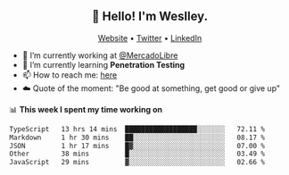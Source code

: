 <h2 align="center">👋 Hello! I'm Weslley.</h2>
<p align="center">
  <a href="http://weslleyneri.com.br">Website</a> •
  <a href="https://twitter.com/Weslley_Neri">Twitter</a> •
  <a href="https://www.linkedin.com/in/weslley-neri-3658908b">LinkedIn</a>
</p>


- 🔭 I’m currently working at [@MercadoLibre](https://github.com/mercadolibre)
- 🌱 I’m currently learning **Penetration Testing**
- 📫 How to reach me: [here](mailto:weslley39@gmail.com)
- ☁️ Quote of the moment: "Be good at something, get good or give up"

📊 **This week I spent my time working on**
<!--START_SECTION:waka-->

```txt
TypeScript   13 hrs 14 mins  ██████████████████░░░░░░░   72.11 %
Markdown     1 hr 30 mins    ██░░░░░░░░░░░░░░░░░░░░░░░   08.17 %
JSON         1 hr 17 mins    █▓░░░░░░░░░░░░░░░░░░░░░░░   07.00 %
Other        38 mins         █░░░░░░░░░░░░░░░░░░░░░░░░   03.49 %
JavaScript   29 mins         ▓░░░░░░░░░░░░░░░░░░░░░░░░   02.66 %
```

<!--END_SECTION:waka-->

<!-- Inspired by https://github.com/gruselhaus/gruselhaus -->